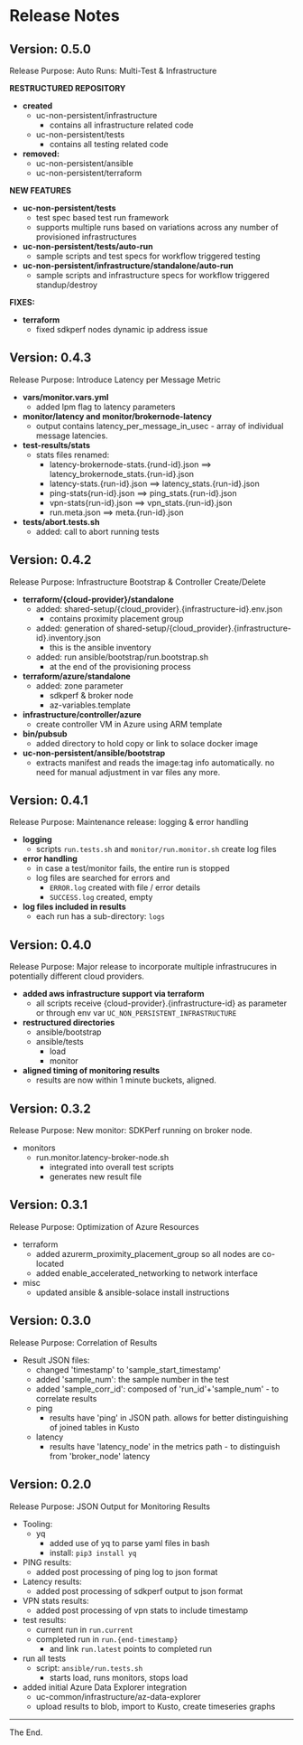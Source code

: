 # Release Notes

## Version: 0.5.0
Release Purpose: Auto Runs: Multi-Test & Infrastructure

**RESTRUCTURED REPOSITORY**
  * **created**
    - uc-non-persistent/infrastructure
      - contains all infrastructure related code
    - uc-non-persistent/tests
      - contains all testing related code
  * **removed:**
    - uc-non-persistent/ansible
    - uc-non-persistent/terraform

**NEW FEATURES**
  * **uc-non-persistent/tests**
    - test spec based test run framework
    - supports multiple runs based on variations across any number of provisioned infrastructures
  * **uc-non-persistent/tests/auto-run**
    - sample scripts and test specs for workflow triggered testing
  * **uc-non-persistent/infrastructure/standalone/auto-run**
    - sample scripts and infrastructure specs for workflow triggered standup/destroy

**FIXES:**
  * **terraform**
    - fixed sdkperf nodes dynamic ip address issue

## Version: 0.4.3
Release Purpose: Introduce Latency per Message Metric

* **vars/monitor.vars.yml**
  - added lpm flag to latency parameters
* **monitor/latency and monitor/brokernode-latency**
  - output contains latency_per_message_in_usec - array of individual message latencies.
* **test-results/stats**
  - stats files renamed:
    - latency-brokernode-stats.{rund-id}.json ==> latency_brokernode_stats.{run-id}.json
    - latency-stats.{run-id}.json ==> latency_stats.{run-id}.json
    - ping-stats{run-id}.json ==> ping_stats.{run-id}.json
    - vpn-stats{run-id}.json ==> vpn_stats.{run-id}.json
    - run.meta.json ==> meta.{run-id}.json
* **tests/abort.tests.sh**
  - added: call to abort running tests

## Version: 0.4.2
Release Purpose: Infrastructure Bootstrap & Controller Create/Delete

* **terraform/{cloud-provider}/standalone**
  - added: shared-setup/{cloud_provider}.{infrastructure-id}.env.json
    - contains proximity placement group
  - added: generation of shared-setup/{cloud_provider}.{infrastructure-id}.inventory.json
    - this is the ansible inventory
  - added: run ansible/bootstrap/run.bootstrap.sh
    - at the end of the provisioning process
* **terraform/azure/standalone**
  - added: zone parameter
    - sdkperf & broker node
    - az-variables.template
* **infrastructure/controller/azure**
  - create controller VM in Azure using ARM template
* **bin/pubsub**
  - added directory to hold copy or link to solace docker image
* **uc-non-persistent/ansible/bootstrap**
  - extracts manifest and reads the image:tag info automatically. no need for manual adjustment in var files any more.

## Version: 0.4.1
Release Purpose: Maintenance release: logging & error handling

* **logging**
  - scripts `run.tests.sh` and `monitor/run.monitor.sh` create log files
* **error handling**
  - in case a test/monitor fails, the entire run is stopped
  - log files are searched for errors and
    - `ERROR.log` created with file / error details
    - `SUCCESS.log` created, empty
* **log files included in results**
  - each run has a sub-directory: `logs`

## Version: 0.4.0
Release Purpose: Major release to incorporate multiple infrastrucures in potentially different cloud providers.

* **added aws infrastructure support via terraform**
  - all scripts receive {cloud-provider}.{infrastructure-id} as parameter or through env var `UC_NON_PERSISTENT_INFRASTRUCTURE`
* **restructured directories**
  - ansible/bootstrap
  - ansible/tests
    - load
    - monitor
* **aligned timing of monitoring results**
  - results are now within 1 minute buckets, aligned.

## Version: 0.3.2
Release Purpose: New monitor: SDKPerf running on broker node.

* monitors
  - run.monitor.latency-broker-node.sh
    - integrated into overall test scripts
    - generates new result file

## Version: 0.3.1
Release Purpose: Optimization of Azure Resources

* terraform
  - added azurerm_proximity_placement_group so all nodes are co-located
  - added enable_accelerated_networking to network interface
* misc
  - updated ansible & ansible-solace install instructions

## Version: 0.3.0
Release Purpose: Correlation of Results

* Result JSON files:
  - changed 'timestamp' to 'sample_start_timestamp'
  - added 'sample_num': the sample number in the test
  - added 'sample_corr_id': composed of 'run_id'+'sample_num' - to correlate results
  - ping
    - results have 'ping' in JSON path. allows for better distinguishing of joined tables in Kusto
  - latency
    - results have 'latency_node' in the metrics path - to distinguish from 'broker_node' latency

## Version: 0.2.0
Release Purpose: JSON Output for Monitoring Results

* Tooling:
  - yq
    - added use of yq to parse yaml files in bash
    - install: `pip3 install yq`
* PING results:
  - added post processing of ping log to json format
* Latency results:
  - added post processing of sdkperf output to json format
* VPN stats results:
  - added post processing of vpn stats to include timestamp
* test results:
  - current run in `run.current`
  - completed run in `run.{end-timestamp}`
    - and link `run.latest` points to completed run
* run all tests
  - script: `ansible/run.tests.sh`
    - starts load, runs monitors, stops load
* added initial Azure Data Explorer integration
  - uc-common/infrastructure/az-data-explorer
  - upload results to blob, import to Kusto, create timeseries graphs


---
The End.
